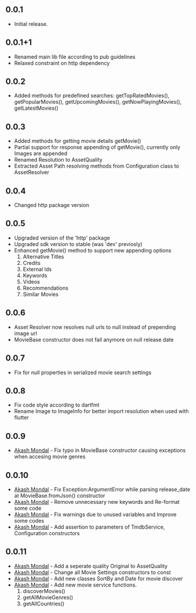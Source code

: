## 0.0.1

* Initial release.

## 0.0.1+1

* Renamed main lib file according to pub guidelines
* Relaxed constraint on http dependency

## 0.0.2
* Added methods for predefined searches: getTopRatedMovies(), getPopularMovies(), getUpcomingMovies(), getNowPlayingMovies(), getLatestMovies()

## 0.0.3

* Added methods for getting movie details getMovie() 
* Partial support for response appending of getMovie(), currently only Images are appended 
* Renamed Resolution to AssetQuality
* Extracted Asset Path resolving methods from Configuration class to AssetResolver

## 0.0.4

* Changed http package version 

## 0.0.5

* Upgraded version of the 'http' package
* Upgraded sdk version to stable (was 'dev' previosly)
* Enhanced getMovie() method to support new appending options
    1. Alternative Titles
    2. Credits
    3. External Ids
    4. Keywords
    5. Videos
    6. Recommendations
    7. Similar Movies

## 0.0.6

* Asset Resolver now resolves null urls to null instead of prepending image url
* MovieBase constructor does not fail anymore on null release date

## 0.0.7

* Fix for null properties in serialized movie search settings

## 0.0.8

* Fix code style according to dartfmt
* Rename Image to ImageInfo for better import resolution when used with flutter

## 0.0.9

* [Akash Mondal](https://github.com/Akash98Sky) - Fix typo in MovieBase constructor causing exceptions when accesing movie genres

## 0.0.10

* [Akash Mondal](https://github.com/Akash98Sky) - Fix Exception:ArgumentError while parsing release_date at MovieBase.fromJson() constructor
* [Akash Mondal](https://github.com/Akash98Sky) - Remove unnecessary new keywords and Re-format some code
* [Akash Mondal](https://github.com/Akash98Sky) - Fix warnings due to unused variables and Improve some codes
* [Akash Mondal](https://github.com/Akash98Sky) - Add assertion to parameters of TmdbService, Configuration constructors

## 0.0.11

* [Akash Mondal](https://github.com/Akash98Sky) - Add a seperate quality Original to AssetQuality
* [Akash Mondal](https://github.com/Akash98Sky) - Change all Movie Settings constructors to const
* [Akash Mondal](https://github.com/Akash98Sky) - Add new classes SortBy and Date for movie discover
* [Akash Mondal](https://github.com/Akash98Sky) - Add new movie service functions.
    1. discoverMovies()
    2. getAllMovieGenres()
    3. getAllCountries()
